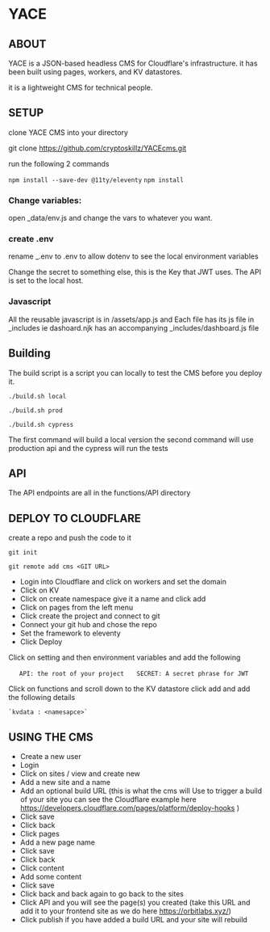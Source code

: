 # YACE


## ABOUT

YACE is a JSON-based headless CMS for Cloudflare's infrastructure.  it has been built using pages, workers, and KV datastores. 

it is a lightweight CMS for technical people.

## SETUP


clone YACE CMS into your directory

git clone https://github.com/cryptoskillz/YACEcms.git

run  the following 2 commands

`npm install --save-dev @11ty/eleventy`
`npm install `


### Change variables:

open _data/env.js and change the vars to whatever you want.

### create .env

rename _.env to .env to allow dotenv to see the local environment variables 

Change the secret to something else, this is the Key that JWT uses. 
The API is set to the local host.

### Javascript

All the reusable javascript is in /assets/app.js and 
Each file has its js file in _includes ie dashoard.njk has an accompanying _includes/dashboard.js file 


## Building 

The build script is a script you can locally to test the CMS before you deploy it.

`./build.sh local`   

`./build.sh prod`

`./build.sh cypress`

The first command will build a local version the second command will use production api and the cypress will run the tests

## API

The API endpoints are all in the functions/API directory


## DEPLOY TO CLOUDFLARE 

create a repo and push the code to it

`git init`

`git remote add cms <GIT URL>`

* Login into Cloudflare and click on workers and set the domain
* Click on KV 
* Click on create namespace give it a name and click add
* Click on pages from the left menu
* Click create the project and connect to git
* Connect your git hub and chose the repo
* Set the framework to eleventy
* Click Deploy

Click on setting and then environment variables and add the following

`	API: the root of your project`
`	SECRET: A secret phrase for JWT`

Click on functions and scroll down to the KV datastore
click add and add the following details

	`kvdata : <namesapce>`


## USING THE CMS

* Create a new user 
* Login 
* Click on sites / view and create new
* Add a new site and a name
* Add an optional build URL (this is what the cms will Use to trigger a build of your site you can see the Cloudflare example here https://developers.cloudflare.com/pages/platform/deploy-hooks )
* Click save
* Click back
* Click pages
* Add a new page name
* Click save
* Click back
* Click content
* Add some content
* Click save
* Click back and back again to go back to the sites
* Click API and you will see the page(s) you created (take this URL and add it to your frontend site as we do here https://orbitlabs.xyz/)
* Click publish if you have added a build URL and your site will rebuild